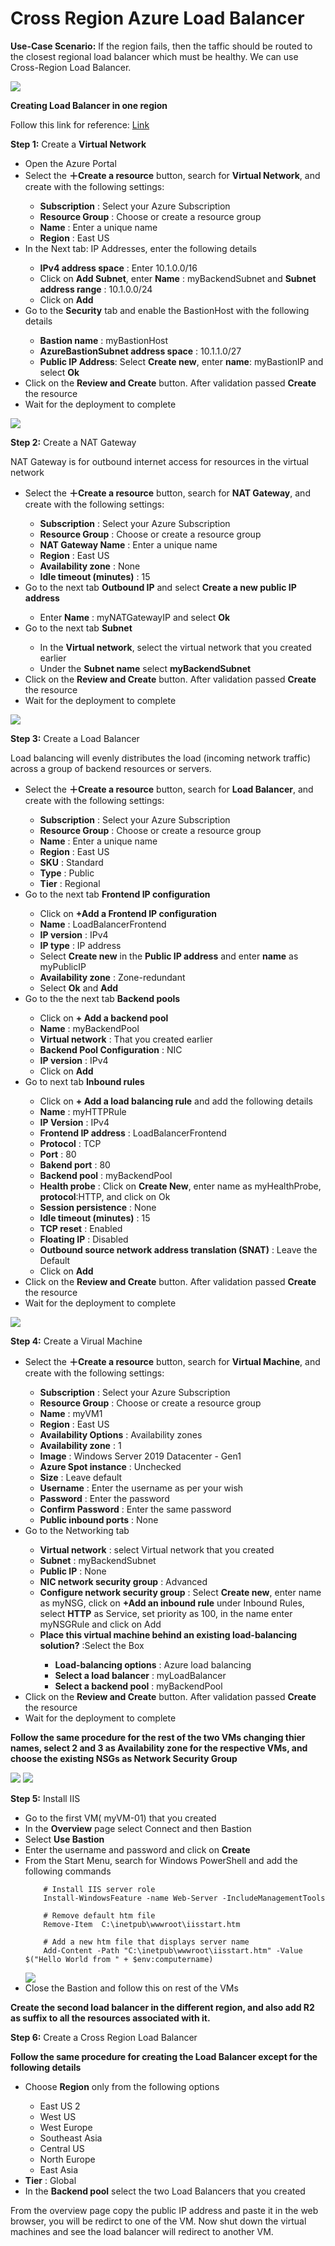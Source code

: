 # Cross Region Azure Load Balancer

<b>Use-Case Scenario:</b> If the region fails, then the taffic should be routed to the closest regional load balancer which must be healthy. We can use Cross-Region Load Balancer.

<img src="Images/cross-region-load-balancer.png">

<b>Creating Load Balancer in one region</b> 

Follow this link for reference: <a href="https://docs.microsoft.com/en-in/azure/load-balancer/quickstart-load-balancer-standard-public-portal?tabs=option-1-create-load-balancer-standard">Link</a>

<b>Step 1:</b> Create a <b>Virtual Network</b>
<ul>
  <li>Open the Azure Portal</li>
  <li>Select the <b>＋Create a resource</b> button, search for <b>Virtual Network</b>, and create with the following settings:</li>
  <ul>
    <li><b>Subscription</b> : Select your Azure Subscription</li>
    <li><b>Resource Group</b> : Choose or create a resource group</li>
    <li><b>Name</b> : Enter a unique name</li>
    <li><b>Region</b> : East US</li>
  </ul>
  <li>In the Next tab: IP Addresses, enter the following details</li>
  <ul>
    <li><b>IPv4 address space</b> : Enter 10.1.0.0/16</li>
    <li>Click on <b>Add Subnet</b>, enter <b>Name</b> : myBackendSubnet and <b>Subnet address range</b> : 10.1.0.0/24</li>
    <li>Click on <b>Add</b></li>
  </ul>
  <li>Go to the <b>Security</b> tab and enable the BastionHost with the following details</li>
  <ul>
    <li><b>Bastion name</b> : myBastionHost</li>
    <li><b>AzureBastionSubnet address space</b> : 10.1.1.0/27</li>
    <li><b>Public IP Address</b>: Select <b>Create new</b>, enter <b>name</b>: myBastionIP and select <b>Ok</b></li>
  </ul>
  <li>Click on the <b>Review and Create</b> button. After validation passed <b>Create</b> the resource </li>
  <li>Wait for the deployment to complete</li>
 </ul>
 
 <img src="Images/Creation of Virtual Network.png">
 
 <b>Step 2:</b> Create a NAT Gateway
 
 NAT Gateway is for outbound internet access for resources in the virtual network
 
 <ul>
  <li>Select the <b>＋Create a resource</b> button, search for <b>NAT Gateway</b>, and create with the following settings:</li>
  <ul>
    <li><b>Subscription</b> : Select your Azure Subscription</li>
    <li><b>Resource Group</b> : Choose or create a resource group</li>
    <li><b>NAT Gateway Name</b> : Enter a unique name</li>
    <li><b>Region</b> : East US</li>
    <li><b>Availability zone</b> : None</li>
    <li><b>Idle timeout (minutes)</b> : 15</li>
  </ul>
  <li>Go to the next tab <b>Outbound IP</b> and select <b>Create a new public IP address</b></li>
  <ul>
    <li>Enter <b>Name</b> : myNATGatewayIP and select <b>Ok</b></li>
  </ul>
  <li>Go to the next tab <b>Subnet</b></li>
  <ul>
    <li>In the <b>Virtual network</b>, select the virtual network that you created earlier</li>
    <li>Under the <b>Subnet name</b> select <b>myBackendSubnet</b></li>
  </ul>
  <li>Click on the <b>Review and Create</b> button. After validation passed <b>Create</b> the resource </li>
  <li>Wait for the deployment to complete</li>
 </ul>
 
 <img src="Images/Creation of NAT Gateway.png">
 
 <b>Step 3:</b> Create a Load Balancer
 
 Load balancing will evenly distributes the load (incoming network traffic) across a group of backend resources or servers.
 
 <ul>
  <li>Select the <b>＋Create a resource</b> button, search for <b>Load Balancer</b>, and create with the following settings:</li>
  <ul>
    <li><b>Subscription</b> : Select your Azure Subscription</li>
    <li><b>Resource Group</b> : Choose or create a resource group</li>
    <li><b>Name</b> : Enter a unique name</li>
    <li><b>Region</b> : East US</li>
    <li><b>SKU</b> : Standard</li>
    <li><b>Type</b> : Public</li>
    <li><b>Tier</b> : Regional</li>
  </ul>
  <li>Go to the next tab <b>Frontend IP configuration</b></li>
  <ul>
    <li>Click on <b>+Add a Frontend IP configuration</b></li>
    <li><b>Name</b> : LoadBalancerFrontend </li>
    <li><b>IP version</b> : IPv4</li>
    <li><b>IP type</b> : IP address</li>
    <li>Select <b>Create new</b> in the <b>Public IP address</b> and enter <b>name</b> as myPublicIP</li>
    <li><b>Availability zone</b> : Zone-redundant</li>
    <li>Select <b>Ok</b> and <b>Add</b></li>
  </ul>
  <li>Go to the the next tab <b>Backend pools</b></li>
  <ul>
    <li>Click on <b>+ Add a backend pool</b></li>
    <li><b>Name</b> : myBackendPool</li>
    <li><b>Virtual network</b> : That you created earlier</li>
    <li><b>Backend Pool Configuration</b> : NIC</li>
    <li><b>IP version</b> : IPv4</li>
    <li>Click on <b>Add</b></li>
  </ul>
  <li>Go to next tab <b>Inbound rules</b></li>
  <ul>
    <li>Click on <b>+ Add a load balancing rule</b> and add the following details</li>
    <li><b>Name</b> : myHTTPRule</li>
    <li><b>IP Version</b> : IPv4</li>
    <li><b>Frontend IP address</b> : LoadBalancerFrontend</li>
    <li><b>Protocol</b> : TCP</li>
    <li><b>Port</b> : 80</li>
    <li><b>Bakend port</b> : 80</li>
    <li><b>Backend pool</b> : myBackendPool</li>
    <li><b>Health probe</b> : Click on <b>Create New</b>, enter name as myHealthProbe, <b>protocol</b>:HTTP, and click on Ok</li>
    <li><b>Session persistence</b> : None</li>
    <li><b>Idle timeout (minutes)</b> : 15</li>
    <li><b>TCP reset</b> : Enabled</li>
    <li><b>Floating IP</b> : Disabled</li>
    <li><b>Outbound source network address translation (SNAT)</b> : Leave the Default</li>
    <li>Click on <b>Add</b>
  </ul>
  <li>Click on the <b>Review and Create</b> button. After validation passed <b>Create</b> the resource </li>
  <li>Wait for the deployment to complete</li>
 </ul>
 
 
 <img src="Images/Creation of Load Balancer.png">
 
 <b>Step 4:</b> Create a Virual Machine
 
 <ul>
  <li>Select the <b>＋Create a resource</b> button, search for <b>Virtual Machine</b>, and create with the following settings:</li>
  <ul>
    <li><b>Subscription</b> : Select your Azure Subscription</li>
    <li><b>Resource Group</b> : Choose or create a resource group</li>
    <li><b>Name</b> : myVM1</li>
    <li><b>Region</b> : East US</li>
    <li><b>Availability Options</b> : Availability zones</li>
    <li><b>Availability zone</b> : 1</li>
    <li><b>Image</b> : Windows Server 2019 Datacenter - Gen1</li>
    <li><b>Azure Spot instance</b> : Unchecked</li>
    <li><b>Size</b> : Leave default</li>
    <li><b>Username</b> : Enter the username as per your wish</li>
    <li><b>Password</b> : Enter the password</li>
    <li><b>Confirm Password</b> : Enter the same password</li>
    <li><b>Public inbound ports</b> : None</li>
  </ul>
  <li>Go to the Networking tab</li>
  <ul>
    <li><b>Virtual network</b> : select Virtual network that you created</li>
    <li><b>Subnet</b> : myBackendSubnet</li>
    <li><b>Public IP</b> : None</li>
    <li><b>NIC network security group</b> : Advanced</li>
    <li><b>Configure network security group</b> : Select <b>Create new</b>, enter name as myNSG, click on <b>+Add an inbound rule</b> under Inbound Rules, select <b>HTTP</b>
      as Service, set priority as 100, in the name enter myNSGRule and click on Add</li>
    <li><b>Place this virtual machine behind an existing load-balancing solution?</b> :Select the Box</li>
    <ul>
      <li><b>Load-balancing options</b> : Azure load balancing</li>
      <li><b>Select a load balancer</b> : myLoadBalancer</li>
      <li><b>Select a backend pool</b> : myBackendPool</li>
    </ul>
    </ul>
  <li>Click on the <b>Review and Create</b> button. After validation passed <b>Create</b> the resource </li>
  <li>Wait for the deployment to complete</li>
 </ul>
    
 <b>Follow the same procedure for the rest of the two VMs changing thier names, select 2 and 3 as Availability zone for the respective VMs, and choose the existing NSGs as
  Network Security Group</b>
 
 <img src="Images/Creation of VM-1.png">
 <img src="Images/Creation of Vm-2.png">
  
<b>Step 5:</b> Install IIS 

<ul>
  <li>Go to the first VM( myVM-01) that you created</li>
  <li>In the <b>Overview</b> page select Connect and then Bastion</li>
  <li>Select <b>Use Bastion</b></li>
  <li>Enter the username and password and click on <b>Create</b></li>
  <li>From the Start Menu, search for Windows PowerShell and add the following commands</li>
        
        # Install IIS server role
        Install-WindowsFeature -name Web-Server -IncludeManagementTools

        # Remove default htm file
        Remove-Item  C:\inetpub\wwwroot\iisstart.htm

        # Add a new htm file that displays server name
        Add-Content -Path "C:\inetpub\wwwroot\iisstart.htm" -Value $("Hello World from " + $env:computername)
  
  <img src="Images/">
  
  <li>Close the Bastion and follow this on rest of the VMs</li>
 </ul>
 
 <b>Create the second load balancer in the different region, and also add R2 as suffix to all the resources associated with it.</b>
 
 <b>Step 6:</b> Create a Cross Region Load Balancer
 
 <b>Follow the same procedure for creating the Load Balancer except for the following details</b>
 <ul>
  <li>Choose <b>Region</b> only from the following options</li>
  <ul>
    <li>East US 2</li>
    <li>West US</li>
    <li>West Europe</li>
    <li>Southeast Asia</li>
    <li>Central US</li>
    <li>North Europe</li>
    <li>East Asia</li>
  </ul>
  <li><b>Tier</b> : Global</li>
  <li>In the <b>Backend pool</b> select the two Load Balancers that you created</li>
 </ul>
 
 From the overview page copy the public IP address and paste it in the web browser, you will be redirct to one of the VM. Now shut down the virtual machines and see the load balancer will redirect to another VM.
